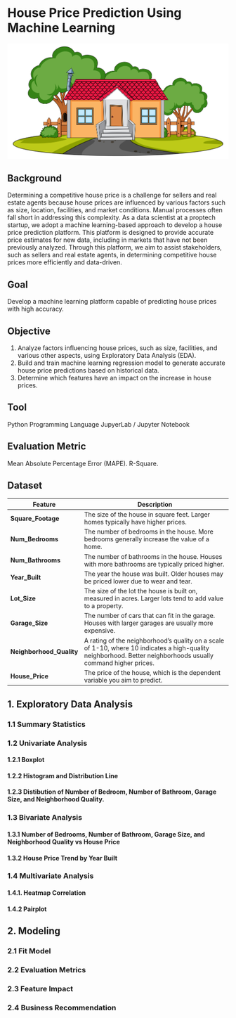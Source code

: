 # House Price Prediction Using Machine Learning

![Alt Text](pictures/wkw4_uxcu_210127.jpg)

## Background 
Determining a competitive house price is a challenge for sellers and real estate agents because house prices are influenced by various factors such as size, location, facilities, and market conditions.
Manual processes often fall short in addressing this complexity. As a data scientist at a proptech startup, we adopt a machine learning-based approach to develop a house price prediction platform. This platform is designed to provide accurate price estimates for new data, including in markets that have not been previously analyzed.
Through this platform, we aim to assist stakeholders, such as sellers and real estate agents, in determining competitive house prices more efficiently and data-driven.

## Goal 
Develop a machine learning platform capable of predicting house prices with high accuracy.

## Objective
1. Analyze factors influencing house prices, such as size, facilities, and various other aspects, using Exploratory Data Analysis (EDA).
2. Build and train machine learning regression model to generate accurate house price predictions based on historical data.
3. Determine which features have an impact on the increase in house prices.

## Tool
Python Programming Language
JupyerLab / Jupyter Notebook

## Evaluation Metric
Mean Absolute Percentage Error (MAPE).
R-Square.

## Dataset
| **Feature**            | **Description**                                                                                       |
|-------------------------|-------------------------------------------------------------------------------------------------------|
| **Square_Footage**      | The size of the house in square feet. Larger homes typically have higher prices.                      |
| **Num_Bedrooms**        | The number of bedrooms in the house. More bedrooms generally increase the value of a home.            |
| **Num_Bathrooms**       | The number of bathrooms in the house. Houses with more bathrooms are typically priced higher.         |
| **Year_Built**          | The year the house was built. Older houses may be priced lower due to wear and tear.                  |
| **Lot_Size**            | The size of the lot the house is built on, measured in acres. Larger lots tend to add value to a property. |
| **Garage_Size**         | The number of cars that can fit in the garage. Houses with larger garages are usually more expensive. |
| **Neighborhood_Quality**| A rating of the neighborhood’s quality on a scale of 1-10, where 10 indicates a high-quality neighborhood. Better neighborhoods usually command higher prices. |
| **House_Price**         | The price of the house, which is the dependent variable you aim to predict.                           |

## 1. Exploratory Data Analysis
### 1.1 Summary Statistics

### 1.2 Univariate Analysis
#### 1.2.1 Boxplot
#### 1.2.2 Histogram and Distribution Line
#### 1.2.3 Distibution of Number of Bedroom, Number of Bathroom, Garage Size, and Neighborhood Quality.

### 1.3 Bivariate Analysis
#### 1.3.1 Number of Bedrooms, Number of Bathroom, Garage Size, and Neighborhood Quality vs House Price
#### 1.3.2 House Price Trend by Year Built

### 1.4 Multivariate Analysis
#### 1.4.1. Heatmap Correlation
#### 1.4.2 Pairplot

## 2. Modeling
### 2.1 Fit Model
### 2.2 Evaluation Metrics
### 2.3 Feature Impact
### 2.4 Business Recommendation

